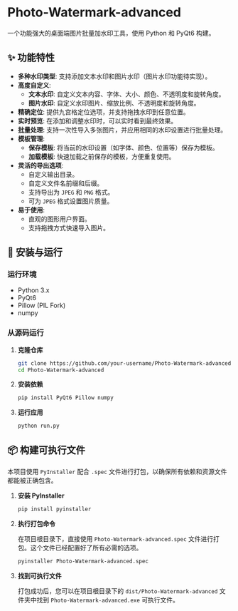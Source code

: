 # Photo-Watermark-advanced

一个功能强大的桌面端图片批量加水印工具，使用 Python 和 PyQt6 构建。

## ✨ 功能特性

- **多种水印类型**: 支持添加文本水印和图片水印（图片水印功能待实现）。
- **高度自定义**:
  - **文本水印**: 自定义文本内容、字体、大小、颜色、不透明度和旋转角度。
  - **图片水印**: 自定义水印图片、缩放比例、不透明度和旋转角度。
- **精确定位**: 提供九宫格定位选项，并支持拖拽水印到任意位置。
- **实时预览**: 在添加和调整水印时，可以实时看到最终效果。
- **批量处理**: 支持一次性导入多张图片，并应用相同的水印设置进行批量处理。
- **模板管理**:
  - **保存模板**: 将当前的水印设置（如字体、颜色、位置等）保存为模板。
  - **加载模板**: 快速加载之前保存的模板，方便重复使用。
- **灵活的导出选项**:
  - 自定义输出目录。
  - 自定义文件名前缀和后缀。
  - 支持导出为 `JPEG` 和 `PNG` 格式。
  - 可为 `JPEG` 格式设置图片质量。
- **易于使用**:
  - 直观的图形用户界面。
  - 支持拖拽方式快速导入图片。

## 🚀 安装与运行

### 运行环境

- Python 3.x
- PyQt6
- Pillow (PIL Fork)
- numpy

### 从源码运行

1.  **克隆仓库**
    ```bash
    git clone https://github.com/your-username/Photo-Watermark-advanced.git
    cd Photo-Watermark-advanced
    ```

2.  **安装依赖**
    ```bash
    pip install PyQt6 Pillow numpy
    ```

3.  **运行应用**
    ```bash
    python run.py
    ```

## 📦 构建可执行文件

本项目使用 `PyInstaller` 配合 `.spec` 文件进行打包，以确保所有依赖和资源文件都能被正确包含。

1.  **安装 PyInstaller**
    ```bash
    pip install pyinstaller
    ```

2.  **执行打包命令**

    在项目根目录下，直接使用 `Photo-Watermark-advanced.spec` 文件进行打包。这个文件已经配置好了所有必需的选项。

    ```bash
    pyinstaller Photo-Watermark-advanced.spec
    ```

3.  **找到可执行文件**

    打包成功后，您可以在项目根目录下的 `dist/Photo-Watermark-advanced` 文件夹中找到 `Photo-Watermark-advanced.exe` 可执行文件。